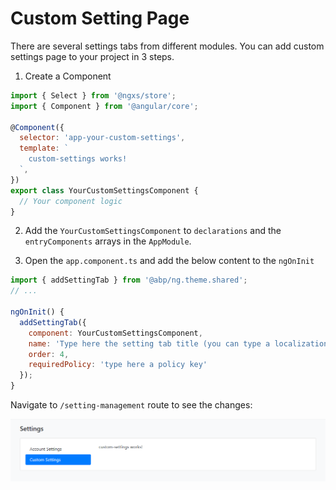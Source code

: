 # Custom Setting Page

There are several settings tabs from different modules. You can add custom settings page to your project in 3 steps.

1. Create a Component

```js
import { Select } from '@ngxs/store';
import { Component } from '@angular/core';

@Component({
  selector: 'app-your-custom-settings',
  template: `
    custom-settings works! 
  `,
})
export class YourCustomSettingsComponent {
  // Your component logic
}
```

2. Add the `YourCustomSettingsComponent` to `declarations` and the `entryComponents` arrays in the `AppModule`.

3. Open the `app.component.ts` and add the below content to the `ngOnInit`

```js
import { addSettingTab } from '@abp/ng.theme.shared';
// ...

ngOnInit() {
  addSettingTab({
    component: YourCustomSettingsComponent,
    name: 'Type here the setting tab title (you can type a localization key, e.g: AbpAccount::Login',
    order: 4,
    requiredPolicy: 'type here a policy key'
  });
}
```

Navigate to `/setting-management` route to see the changes:

![Custom Settings Tab](./images/custom-settings.png)
